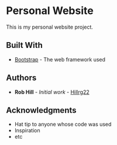 # Personal Website

This is my personal website project.



## Built With

* [Bootstrap](http://www.getbootstrap.com) - The web framework used


## Authors

* **Rob Hill** - *Initial work* - [Hillrg22](https://github.com/Hillrg22)


## Acknowledgments

* Hat tip to anyone whose code was used
* Inspiration
* etc
